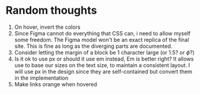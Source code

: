 # Random thoughts

1. On hover, invert the colors
2. Since Figma cannot do everything that CSS can, i need to allow myself some freedom. The Figma model won't be an exact replica of the final site. This is fine as long as the diverging parts are documented.
3. Consider letting the margin of a block be 1 character large (or 1.5? or $\phi$?)
4. Is it ok to use px or should it use em instead, Em is better right? It allows use to base our sizes on the text size, to maintain a consistent layout. I will use px in the design since they are self-contained but convert them in the implementation
5. Make links orange when hovered
